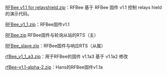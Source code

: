 [RFBee v1.1 for relayshield.zip](https://github.com/SeeedDocument/RFbee_V1.1-Wireless_Arduino_compatible_node/raw/master/res/RFBee%20v1.1%20for%20relayshield.zip)：RFBee 基于 RFBee 固件 v1.1 控制 relays hield 的演示代码。

[RFBee_v1_1.zip](https://github.com/SeeedDocument/RFbee_V1.1-Wireless_Arduino_compatible_node/raw/master/res/RFBee_v1_1.zip)：RFBee固件v1.1

[RFBee.zip](https://github.com/SeeedDocument/RFbee_V1.1-Wireless_Arduino_compatible_node/raw/master/res/RFBee.zip)	RFBee固件与轮询从站的RTS（主）

[RFBee_slave.zip](https://github.com/SeeedDocument/RFbee_V1.1-Wireless_Arduino_compatible_node/raw/master/res/RFBee.zip)：RFBee固件与响应RTS（从属）

[rfBee_v1_1_a3.zip](https://github.com/SeeedDocument/RFbee_V1.1-Wireless_Arduino_compatible_node/raw/master/res/rfBee_v1_1_a3.zip)：用于RFBee的固件 v1.1a3 基于 v1.1a2 修改

[rfBee-v1.1-alpha-2.zip](https://github.com/SeeedDocument/RFbee_V1.1-Wireless_Arduino_compatible_node/raw/master/res/rfBee-v1.1-alpha-2.zip)：Hans的RFBee固件v1.1a
